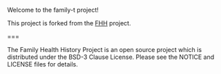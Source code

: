 Welcome to the family-t project!


This project is forked from the [FHH](https://github.com/CBIIT/FHH) project.


===

The Family Health History Project is an open source project which is distributed under the BSD-3 Clause License. Please see the NOTICE and LICENSE files for details.
